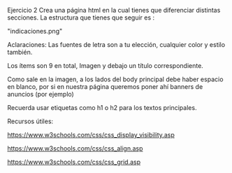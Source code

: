 Ejercicio 2
Crea una página html en la cual tienes que diferenciar distintas secciones. La estructura que tienes que seguir es :

"indicaciones.png"



Aclaraciones:
Las fuentes de letra son a tu elección, cualquier color y estilo también.

Los ítems son 9 en total, Imagen y debajo un título correspondiente.

Como sale en la imagen, a los lados del body principal debe haber espacio en blanco, por si en nuestra página queremos poner ahí banners de anuncios (por ejemplo)

Recuerda usar etiquetas como h1 o h2 para los textos principales. 

Recursos útiles: 

https://www.w3schools.com/css/css_display_visibility.asp

https://www.w3schools.com/css/css_align.asp

https://www.w3schools.com/css/css_grid.asp
